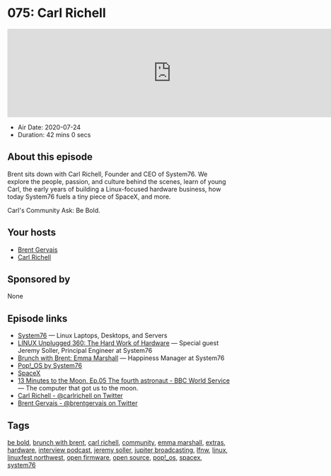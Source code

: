 # 075: Carl Richell

<iframe src="https://player.fireside.fm/v2/WTrMvATU+wj5yQiwy?theme=dark" width="740" height="200" frameborder="0" scrolling="no"></iframe>

* Air Date: 2020-07-24
* Duration: 42 mins 0 secs

## About this episode

Brent sits down with Carl Richell, Founder and CEO of System76. We explore the people, passion, and culture behind the scenes, learn of young Carl, the early years of building a Linux-focused hardware business, how today System76 fuels a tiny piece of SpaceX, and more.

Carl's Community Ask: Be Bold.

## Your hosts
* [Brent Gervais](https://extras.show//hosts/brent)
* [Carl Richell](https://extras.show//guests/carl-richell)

## Sponsored by

None



## Episode links

  * [System76](https://system76.com/ "System76") — Linux Laptops, Desktops, and Servers
  * [LINUX Unplugged 360: The Hard Work of Hardware](https://linuxunplugged.com/360 "LINUX Unplugged 360: The Hard Work of Hardware") — Special guest Jeremy Soller, Principal Engineer at System76
  * [Brunch with Brent: Emma Marshall](https://extras.show/33 "Brunch with Brent: Emma Marshall") — Happiness Manager at System76
  * [Pop!_OS by System76](https://pop.system76.com/ "Pop!_OS by System76")
  * [SpaceX](https://www.spacex.com/ "SpaceX")
  * [13 Minutes to the Moon, Ep.05 The fourth astronaut - BBC World Service](https://www.bbc.co.uk/programmes/w3csz4dn "13 Minutes to the Moon, Ep.05 The fourth astronaut - BBC World Service") — The computer that got us to the moon.
  * [Carl Richell - @carlrichell on Twitter](https://twitter.com/carlrichell "Carl Richell - @carlrichell on Twitter")
  * [Brent Gervais - @brentgervais on Twitter](https://twitter.com/brentgervais "Brent Gervais - @brentgervais on Twitter")



## Tags

[be bold](https://extras.show//tags/be%20bold), [brunch with brent](https://extras.show//tags/brunch%20with%20brent), [carl richell](https://extras.show//tags/carl%20richell), [community](https://extras.show//tags/community), [emma marshall](https://extras.show//tags/emma%20marshall), [extras](https://extras.show//tags/extras), [hardware](https://extras.show//tags/hardware), [interview podcast](https://extras.show//tags/interview%20podcast), [jeremy soller](https://extras.show//tags/jeremy%20soller), [jupiter broadcasting](https://extras.show//tags/jupiter%20broadcasting), [lfnw](https://extras.show//tags/lfnw), [linux](https://extras.show//tags/linux), [linuxfest northwest](https://extras.show//tags/linuxfest%20northwest), [open firmware](https://extras.show//tags/open%20firmware), [open source](https://extras.show//tags/open%20source), [pop!_os](https://extras.show//tags/pop!_os), [spacex](https://extras.show//tags/spacex), [system76](https://extras.show//tags/system76)